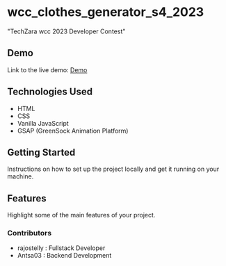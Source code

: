 # wcc_clothes_generator_s4_2023
"TechZara wcc 2023 Developer Contest"

## Demo

Link to the live demo: [Demo]([https://your-demo-link-here.com/](https://wcc-clothes-generator-s4-2023.netlify.app/))

## Technologies Used

- HTML
- CSS
- Vanilla JavaScript
- GSAP (GreenSock Animation Platform)

## Getting Started

Instructions on how to set up the project locally and get it running on your machine.

## Features

Highlight some of the main features of your project.

### Contributors

- rajostelly : Fullstack Developer
- Antsa03 : Backend Development

